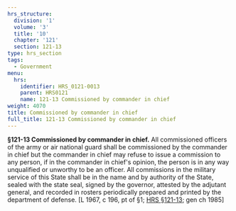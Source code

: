 ```yaml
---
hrs_structure:
  division: '1'
  volume: '3'
  title: '10'
  chapter: '121'
  section: 121-13
type: hrs_section
tags:
  - Government
menu:
  hrs:
    identifier: HRS_0121-0013
    parent: HRS0121
    name: 121-13 Commissioned by commander in chief
weight: 4070
title: Commissioned by commander in chief
full_title: 121-13 Commissioned by commander in chief
---
```

**§121-13 Commissioned by commander in chief.** All commissioned officers of the army or air national guard shall be commissioned by the commander in chief but the commander in chief may refuse to issue a commission to any person, if in the commander in chief's opinion, the person is in any way unqualified or unworthy to be an officer. All commissions in the military service of this State shall be in the name and by authority of the State, sealed with the state seal, signed by the governor, attested by the adjutant general, and recorded in rosters periodically prepared and printed by the department of defense. [L 1967, c 196, pt of §1; [HRS §121-13](/title-10/chapter-121/section-121-13/); gen ch 1985]